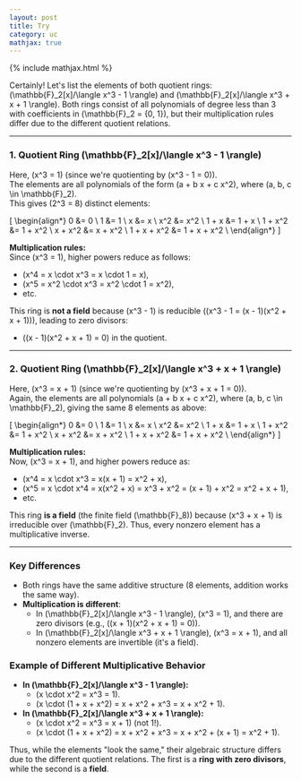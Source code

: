 ```yaml
---
layout: post
title: Try
category: uc
mathjax: true
---
```


{% include mathjax.html %}

Certainly! Let's list the elements of both quotient rings: \(\mathbb{F}_2[x]/\langle x^3 - 1 \rangle\) and \(\mathbb{F}_2[x]/\langle x^3 + x + 1 \rangle\). Both rings consist of all polynomials of degree less than 3 with coefficients in \(\mathbb{F}_2 = \{0, 1\}\), but their multiplication rules differ due to the different quotient relations.

---

### **1. Quotient Ring \(\mathbb{F}_2[x]/\langle x^3 - 1 \rangle\)**
Here, \(x^3 = 1\) (since we're quotienting by \(x^3 - 1 = 0\)).  
The elements are all polynomials of the form \(a + b x + c x^2\), where \(a, b, c \in \mathbb{F}_2\).  
This gives \(2^3 = 8\) distinct elements:

\[
\begin{align*}
0 &= 0 \\
1 &= 1 \\
x &= x \\
x^2 &= x^2 \\
1 + x &= 1 + x \\
1 + x^2 &= 1 + x^2 \\
x + x^2 &= x + x^2 \\
1 + x + x^2 &= 1 + x + x^2 \\
\end{align*}
\]

**Multiplication rules:**  
Since \(x^3 = 1\), higher powers reduce as follows:
- \(x^4 = x \cdot x^3 = x \cdot 1 = x\),
- \(x^5 = x^2 \cdot x^3 = x^2 \cdot 1 = x^2\),
- etc.

This ring is **not a field** because \(x^3 - 1\) is reducible (\(x^3 - 1 = (x - 1)(x^2 + x + 1)\)), leading to zero divisors:
- \((x - 1)(x^2 + x + 1) = 0\) in the quotient.

---

### **2. Quotient Ring \(\mathbb{F}_2[x]/\langle x^3 + x + 1 \rangle\)**
Here, \(x^3 = x + 1\) (since we're quotienting by \(x^3 + x + 1 = 0\)).  
Again, the elements are all polynomials \(a + b x + c x^2\), where \(a, b, c \in \mathbb{F}_2\), giving the same 8 elements as above:

\[
\begin{align*}
0 &= 0 \\
1 &= 1 \\
x &= x \\
x^2 &= x^2 \\
1 + x &= 1 + x \\
1 + x^2 &= 1 + x^2 \\
x + x^2 &= x + x^2 \\
1 + x + x^2 &= 1 + x + x^2 \\
\end{align*}
\]

**Multiplication rules:**  
Now, \(x^3 = x + 1\), and higher powers reduce as:
- \(x^4 = x \cdot x^3 = x(x + 1) = x^2 + x\),
- \(x^5 = x \cdot x^4 = x(x^2 + x) = x^3 + x^2 = (x + 1) + x^2 = x^2 + x + 1\),
- etc.

This ring **is a field** (the finite field \(\mathbb{F}_8\)) because \(x^3 + x + 1\) is irreducible over \(\mathbb{F}_2\). Thus, every nonzero element has a multiplicative inverse.

---

### **Key Differences**
- Both rings have the same additive structure (8 elements, addition works the same way).
- **Multiplication is different**:
  - In \(\mathbb{F}_2[x]/\langle x^3 - 1 \rangle\), \(x^3 = 1\), and there are zero divisors (e.g., \((x + 1)(x^2 + x + 1) = 0\)).
  - In \(\mathbb{F}_2[x]/\langle x^3 + x + 1 \rangle\), \(x^3 = x + 1\), and all nonzero elements are invertible (it's a field).

### **Example of Different Multiplicative Behavior**
- **In \(\mathbb{F}_2[x]/\langle x^3 - 1 \rangle\):**
  - \(x \cdot x^2 = x^3 = 1\).
  - \(x \cdot (1 + x + x^2) = x + x^2 + x^3 = x + x^2 + 1\).
- **In \(\mathbb{F}_2[x]/\langle x^3 + x + 1 \rangle\):**
  - \(x \cdot x^2 = x^3 = x + 1\) (not 1!).
  - \(x \cdot (1 + x + x^2) = x + x^2 + x^3 = x + x^2 + (x + 1) = x^2 + 1\).

Thus, while the elements "look the same," their algebraic structure differs due to the different quotient relations. The first is a **ring with zero divisors**, while the second is a **field**.
